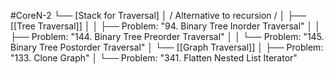 #CoreN-2
└── [Stack for Traversal]
    │   / Alternative to recursion /
    │
    ├── [[Tree Traversal]]
    │   │   ├── Problem: "94. Binary Tree Inorder Traversal"
    │   │   ├── Problem: "144. Binary Tree Preorder Traversal"
    │   │   └── Problem: "145. Binary Tree Postorder Traversal"
    │
    └── [[Graph Traversal]]
        │   ├── Problem: "133. Clone Graph"
        │   └── Problem: "341. Flatten Nested List Iterator"